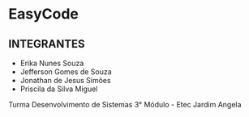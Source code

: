 # EasyCode

## INTEGRANTES
* Erika Nunes Souza
* Jefferson Gomes de Souza
* Jonathan de Jesus Simões
* Priscila da Silva Miguel

Turma Desenvolvimento de Sistemas 3° Módulo - Etec Jardim Angela